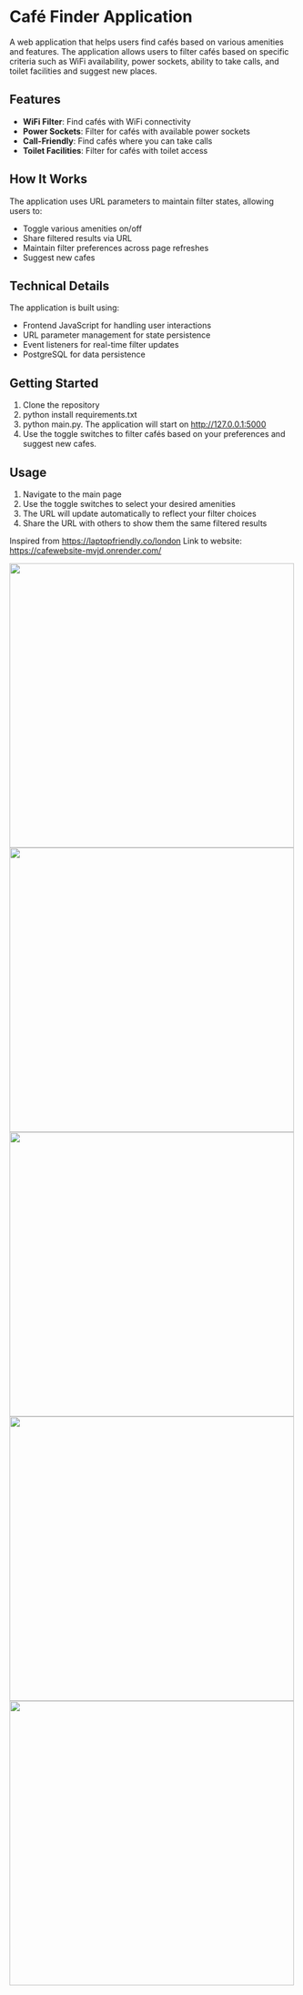 # Café Finder Application

A web application that helps users find cafés based on various amenities and features. The application allows users to filter cafés based on specific criteria such as WiFi availability, power sockets, ability to take calls, and toilet facilities and suggest new places.

## Features

- **WiFi Filter**: Find cafés with WiFi connectivity
- **Power Sockets**: Filter for cafés with available power sockets
- **Call-Friendly**: Find cafés where you can take calls
- **Toilet Facilities**: Filter for cafés with toilet access

## How It Works

The application uses URL parameters to maintain filter states, allowing users to:
- Toggle various amenities on/off
- Share filtered results via URL
- Maintain filter preferences across page refreshes
- Suggest new cafes 

## Technical Details

The application is built using:
- Frontend JavaScript for handling user interactions
- URL parameter management for state persistence
- Event listeners for real-time filter updates
- PostgreSQL for data persistence 
  
## Getting Started

1. Clone the repository
2. python install requirements.txt
3. python main.py. The application will start on http://127.0.0.1:5000
4. Use the toggle switches to filter cafés based on your preferences and suggest new cafes.

## Usage

1. Navigate to the main page
2. Use the toggle switches to select your desired amenities
3. The URL will update automatically to reflect your filter choices
4. Share the URL with others to show them the same filtered results

Inspired from https://laptopfriendly.co/london
Link to website: https://cafewebsite-mvjd.onrender.com/

<img width="500" src="https://github.com/user-attachments/assets/d82b2db7-6245-443a-b88a-710dc7a7c3a4"/>
<img width="500" src="https://github.com/user-attachments/assets/05220a83-7170-41a7-8c95-bfb760dd6e58" />
<img width="500" src="https://github.com/user-attachments/assets/125fb2ab-5544-454f-a245-854f2fc5c227"/>
<img width="500" src="https://github.com/user-attachments/assets/bf94a7f6-52ce-4bdd-859d-5face49f5aeb"/>
<img width="500" src="https://github.com/user-attachments/assets/24890769-081b-4b74-afc8-41a9b413e023"/>
